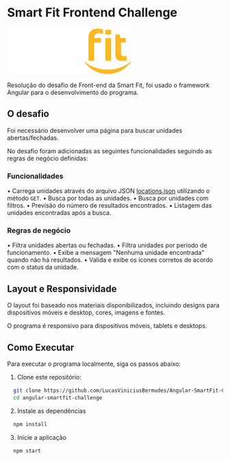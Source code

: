 # Smart Fit Frontend Challenge

![Smart Fit](./src/assets/images/svg/logo.svg)

Resolução do desafio de Front-end da Smart Fit, foi usado o framework Angular para o desenvolvimento do programa.

## O desafio

Foi necessário desenvolver uma página para buscar unidades abertas/fechadas.

No desafio foram adicionadas as seguintes funcionalidades seguindo as regras de negócio definidas:

### Funcionalidades
• Carrega unidades através do arquivo JSON [locations.json](https://test-frontend-developer.s3.amazonaws.com/data/locations.json) utilizando o método `GET`.
• Busca por todas as unidades.
• Busca por unidades com filtros.
• Previsão do número de resultados encontrados.
• Listagem das unidades encontradas após a busca.

### Regras de negócio
• Filtra unidades abertas ou fechadas.
• Filtra unidades por período de funcionamento.
• Exibe a mensagem "Nenhuma unidade encontrada" quando não há resultados.
• Valida e exibe os ícones corretos de acordo com o status da unidade.

## Layout e Responsividade

O layout foi baseado nos materiais disponibilizados, incluindo designs para dispositivos móveis e desktop, cores, imagens e fontes.

O programa é responsivo para dispositivos móveis, tablets e desktops.

## Como Executar

Para executar o programa localmente, siga os passos abaixo:

1. Clone este repositório:

```bash
  git clone https://github.com/LucasViniciusBermudes/Angular-SmartFit-Challenge.git
  cd angular-smartfit-challenge

```

2. Instale as dependências

```bash
  npm install
```

3. Inicie a aplicação

```bash
  npm start
```
